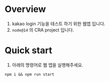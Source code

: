 # Overview

1. kakao login 기능을 테스트 하기 위한 웹앱 입니다.
1. `node@14` 의 CRA project 입니다.

# Quick start

1. 아래의 명령어로 웹 앱을 실행해주세요.

```shell
npm i && npm run start
```

